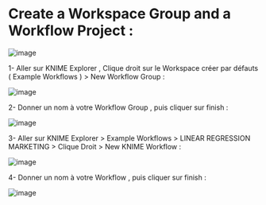 # Create a Workspace Group and a Workflow Project :

![image](https://user-images.githubusercontent.com/78825764/223419605-80827fc6-7131-4ecb-a56b-a2125997ea50.png)

1- Aller sur KNIME Explorer , Clique droit sur le Workspace créer par défauts ( Example Workflows ) > New Workflow Group :

![image](https://user-images.githubusercontent.com/78825764/223422711-3d67a93b-8f65-4e82-974d-301384ec3b3d.png)

2- Donner un nom à votre Workflow Group , puis cliquer sur finish :

![image](https://user-images.githubusercontent.com/78825764/223423227-17197c0a-506b-40fe-92f5-e11d43cbfcc7.png)
 
 3- Aller sur KNIME Explorer > Example Workflows > LINEAR REGRESSION MARKETING > Clique Droit > New KNIME Workflow :
 
![image](https://user-images.githubusercontent.com/78825764/223425798-45e2470d-97cb-4293-ab65-4d947a24bbd2.png)

4- Donner un nom à votre Workflow , puis cliquer sur finish :

![image](https://user-images.githubusercontent.com/78825764/223426256-760d16c5-d4ae-4513-83db-cb87d852653f.png)


